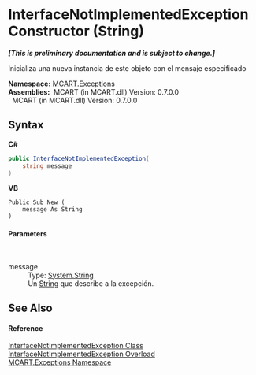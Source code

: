# InterfaceNotImplementedException Constructor (String)
 _**\[This is preliminary documentation and is subject to change.\]**_

Inicializa una nueva instancia de este objeto con el mensaje especificado

**Namespace:**&nbsp;<a href="36e6166c-cb29-ee06-1b8a-ebc61fae7b0a">MCART.Exceptions</a><br />**Assemblies:**&nbsp;&nbsp;MCART (in MCART.dll) Version: 0.7.0.0<br />&nbsp;&nbsp;MCART (in MCART.dll) Version: 0.7.0.0<br />

## Syntax

**C#**<br />
``` C#
public InterfaceNotImplementedException(
	string message
)
```

**VB**<br />
``` VB
Public Sub New ( 
	message As String
)
```


#### Parameters
&nbsp;<dl><dt>message</dt><dd>Type: <a href="http://msdn2.microsoft.com/es-es/library/s1wwdcbf" target="_blank">System.String</a><br />Un <a href="http://msdn2.microsoft.com/es-es/library/s1wwdcbf" target="_blank">String</a> que describe a la excepción.</dd></dl>

## See Also


#### Reference
<a href="1363a077-1b87-621e-2121-ffa23147e661">InterfaceNotImplementedException Class</a><br /><a href="c70e9e23-d680-1bd1-e17f-dfba0c44f62f">InterfaceNotImplementedException Overload</a><br /><a href="36e6166c-cb29-ee06-1b8a-ebc61fae7b0a">MCART.Exceptions Namespace</a><br />